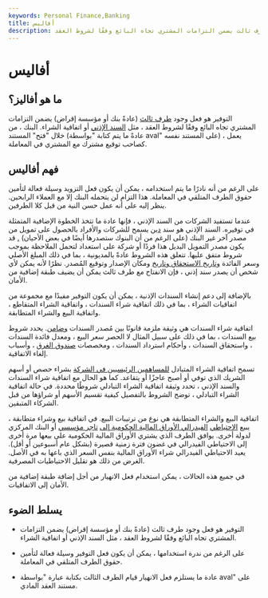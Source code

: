 ```yaml
---
keywords: Personal Finance,Banking
title: أفاليس
description: التوفير هو فعل وجود طرف ثالث يضمن التزامات المشتري تجاه البائع وفقًا لشروط العقد.
---
```


# أفاليس
## ما هو أفاليز؟

التوفير هو فعل وجود [طرف ثالث](/third-party) (عادةً بنك أو مؤسسة إقراض) يضمن التزامات المشتري تجاه البائع وفقًا لشروط العقد ، مثل [السند الإذني](/promissorynote) أو اتفاقية الشراء. البنك ، من خلال "فتح" المستند (عادةً ما يتم كتابة "بواسطة aval" على المستند نفسه) ، يعمل كصاحب توقيع مشترك مع المشتري في المعاملة.

## فهم أفاليس

على الرغم من أنه نادرًا ما يتم استخدامه ، يمكن أن يكون فعل التزويد وسيلة فعالة لتأمين حقوق الطرف المتلقي في المعاملة. هذا التزام لن يتحمله البنك إلا مع العملاء الرابحين. ينظر إليه على أنه عمل حسن النية من قبل كلا الطرفين.

عندما تستفيد الشركات من السند الإذني ، فإنها عادة ما تتخذ الخطوة الإضافية المتمثلة في توفيره. السند الإذني هو سند [دين](/debtinstrument) يسمح للشركات والأفراد بالحصول على تمويل من مصدر آخر غير البنك (على الرغم من أن البنوك ستصدرها أيضًا في بعض الأحيان) [.](/debtinstrument) قد يكون مصدر التمويل البديل هذا فردًا أو شركة على استعداد لتحمل الملاحظة بموجب شروط متفق عليها. تتعلق هذه الشروط عادةً بالمديونية ، بما في ذلك المبلغ الأصلي وسعر الفائدة [وتاريخ الاستحقاق وتاريخ](/maturitydate) ومكان الإصدار وتوقيع المُصدر. نظرًا لأنه يمكن لأي شخص أن يصدر سند إذني ، فإن الانفتاح مع طرف ثالث يمكن أن يضيف طبقة إضافية من الأمان.

بالإضافة إلى دعم إنشاء السندات الإذنية ، يمكن أن يكون التوفير مفيدًا مع مجموعة من اتفاقيات الشراء ، بما في ذلك اتفاقية شراء السندات ، واتفاقية الشراء المتقاطع ، واتفاقية البيع والشراء المتطابقة.

اتفاقية شراء السندات هي وثيقة ملزمة قانونًا بين مُصدر السندات [وضامن](/underwriter). يحدد شروط بيع السندات ، بما في ذلك على سبيل المثال لا الحصر سعر البيع ، ومعدل فائدة السندات ، واستحقاق السندات ، وأحكام استرداد السندات ، ومخصصات [صندوق الغرق](/sinkingfund) ، وأسباب إلغاء الاتفاقية.

تسمح اتفاقية الشراء المتبادل [للمساهمين الرئيسيين في الشركة](/shareholder) بشراء حصص أو أسهم الشريك الذي توفي أو أصبح عاجزًا أو يتقاعد. كما هو الحال مع اتفاقية شراء السندات والسند الإذني ، تحدد وثيقة اتفاقية الشراء التبادلي شروطًا محددة. في حالة اتفاقية الشراء التبادلي ، توضح الشروط بالتفصيل كيفية تقسيم الأسهم أو شراؤها من قبل الشركاء المتبقين.

اتفاقية البيع والشراء المتطابقة هي نوع من ترتيبات البيع. في اتفاقية بيع وشراء متطابقة ، يبيع [الاحتياطي](/federalreservebank) [الفيدرالي الأوراق المالية الحكومية إلى](/federalreservebank) [تاجر مؤسسي](/institutionalinvestor) أو البنك المركزي لدولة أخرى. يوافق الطرف الذي يشتري الأوراق المالية الحكومية على بيعها مرة أخرى إلى الاحتياطي الفيدرالي في غضون فترة زمنية قصيرة (بشكل عام أسبوعين أو أقل). يعيد الاحتياطي الفيدرالي شراء الأوراق المالية بنفس السعر الذي باعها به في الأصل. الغرض من ذلك هو تقليل الاحتياطيات المصرفية.

في جميع هذه الحالات ، يمكن استخدام فعل الانهيار من أجل إضافة طبقة إضافية من الأمان إلى الاتفاقيات.

## يسلط الضوء

- التوفير هو فعل وجود طرف ثالث (عادةً بنك أو مؤسسة إقراض) يضمن التزامات المشتري تجاه البائع وفقًا لشروط العقد ، مثل السند الإذني أو اتفاقية الشراء.

- على الرغم من ندرة استخدامها ، يمكن أن يكون فعل التوفير وسيلة فعالة لتأمين حقوق الطرف المتلقي في المعاملة.

- عادة ما يستلزم فعل الانهيار قيام الطرف الثالث بكتابة عبارة "بواسطة aval" على مستند العقد المادي.

